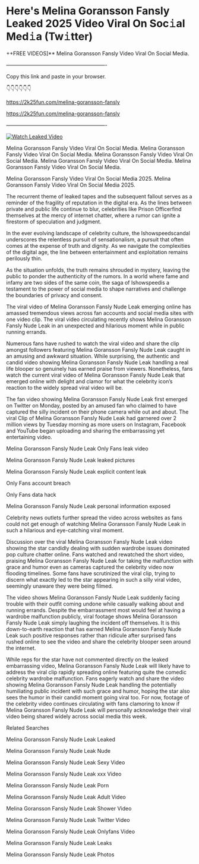 # Here's Melina Goransson Fansly Leaked 2025 Video Viral On Soc𝚒al Med𝚒a (Tw𝚒tter)

++FREE VIDEOS]** Melina Goransson Fansly Video Viral On Social Media.

———————————————————-

Copy this link and paste in your browser.

👇👇👇👇👇👇

https://2k25fun.com/melina-goransson-fansly

https://2k25fun.com/melina-goransson-fansly

———————————————————-

[![Watch Leaked Video](https://miro.medium.com/v2/resize:fit:828/format:webp/1*cilzJN44JGOrTw9NJCrNHA.gif "Watch Leaked Video")](https://2k25fun.com/melina-goransson-fansly)

Melina Goransson Fansly Video Viral On Social Media. Melina Goransson Fansly Video Viral On Social Media. Melina Goransson Fansly Video Viral On Social Media. Melina Goransson Fansly Video Viral On Social Media. Melina Goransson Fansly Video Viral On Social Media.

Melina Goransson Fansly Video Viral On Social Media 2025. Melina Goransson Fansly Video Viral On Social Media 2025.

The recurrent theme of leaked tapes and the subsequent fallout serves as a reminder of the fragility of reputation in the digital era. As the lines between private and public life continue to blur, celebrities like Prison Officerfind themselves at the mercy of internet chatter, where a rumor can ignite a firestorm of speculation and judgment.

In the ever evolving landscape of celebrity culture, the Ishowspeedscandal underscores the relentless pursuit of sensationalism, a pursuit that often comes at the expense of truth and dignity. As we navigate the complexities of the digital age, the line between entertainment and exploitation remains perilously thin.

As the situation unfolds, the truth remains shrouded in mystery, leaving the public to ponder the authenticity of the rumors. In a world where fame and infamy are two sides of the same coin, the saga of Ishowspeedis a testament to the power of social media to shape narratives and challenge the boundaries of privacy and consent.

The viral video of Melina Goransson Fansly Nude Leak emerging online has amassed tremendous views across fan accounts and social media sites with one video clip. The viral video circulating recently shows Melina Goransson Fansly Nude Leak in an unexpected and hilarious moment while in public running errands.

Numerous fans have rushed to watch the viral video and share the clip amongst followers featuring Melina Goransson Fansly Nude Leak caught in an amusing and awkward situation. While surprising, the authentic and candid video showing Melina Goransson Fansly Nude Leak handling a real life blooper so genuinely has earned praise from viewers. Nonetheless, fans watch the current viral video of Melina Goransson Fansly Nude Leak that emerged online with delight and clamor for what the celebrity icon’s reaction to the widely spread viral video will be.

The fan video showing Melina Goransson Fansly Nude Leak first emerged on Twitter on Monday, posted by an amused fan who claimed to have captured the silly incident on their phone camera while out and about. The viral Clip of Melina Goransson Fansly Nude Leak had garnered over 2 million views by Tuesday morning as more users on Instagram, Facebook and YouTube began uploading and sharing the embarrassing yet entertaining video.

Melina Goransson Fansly Nude Leak Only Fans leak video

Melina Goransson Fansly Nude Leak leaked pictures

Melina Goransson Fansly Nude Leak explicit content leak

Only Fans account breach

Only Fans data hack

Melina Goransson Fansly Nude Leak personal information exposed

Celebrity news outlets further spread the video across websites as fans could not get enough of watching Melina Goransson Fansly Nude Leak in such a hilarious and eye-catching viral moment.

Discussion over the viral Melina Goransson Fansly Nude Leak video showing the star candidly dealing with sudden wardrobe issues dominated pop culture chatter online. Fans watched and rewatched the short video, praising Melina Goransson Fansly Nude Leak for taking the malfunction with grace and humor even as cameras captured the celebrity video now flooding timelines. Some fans have scrutinized the viral clip, trying to discern what exactly led to the star appearing in such a silly viral video, seemingly unaware they were being filmed.

The video shows Melina Goransson Fansly Nude Leak suddenly facing trouble with their outfit coming undone while casually walking about and running errands. Despite the embarrassment most would feel at having a wardrobe malfunction publicly, viral footage shows Melina Goransson Fansly Nude Leak simply laughing the incident off themselves. It is this down-to-earth reaction that has earned Melina Goransson Fansly Nude Leak such positive responses rather than ridicule after surprised fans rushed online to see the video and share the celebrity blooper seen around the internet.

While reps for the star have not commented directly on the leaked embarrassing video, Melina Goransson Fansly Nude Leak will likely have to address the viral clip rapidly spreading online featuring quite the comedic celebrity wardrobe malfunction. Fans eagerly watch and share the video showing Melina Goransson Fansly Nude Leak handling the potentially humiliating public incident with such grace and humor, hoping the star also sees the humor in their candid moment going viral too. For now, footage of the celebrity video continues circulating with fans clamoring to know if Melina Goransson Fansly Nude Leak will personally acknowledge their viral video being shared widely across social media this week.

Related Searches

Melina Goransson Fansly Nude Leak Leaked

Melina Goransson Fansly Nude Leak Nude

Melina Goransson Fansly Nude Leak Sexy Video

Melina Goransson Fansly Nude Leak xxx Video

Melina Goransson Fansly Nude Leak Porn

Melina Goransson Fansly Nude Leak Adult Video

Melina Goransson Fansly Nude Leak Shower Video

Melina Goransson Fansly Nude Leak Twitter Video

Melina Goransson Fansly Nude Leak Onlyfans Video

Melina Goransson Fansly Nude Leak Leaks

Melina Goransson Fansly Nude Leak Photos